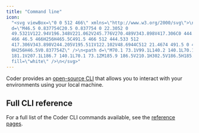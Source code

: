 ```yaml
---
title: "Command line"
icon:
  "<svg viewBox=\"0 0 512 466\" xmlns=\"http://www.w3.org/2000/svg\">\n<path
  d=\"M46.5 0.837754C20.5 0.837754 0 22.3052 0
  49.5321V122.94V196.348V221.062V245.776V270.489V343.898V417.306C0 444.533 20.5
  466 46.5 466H256H465.5C491.5 466 512 444.533 512
  417.306V343.898V244.205V195.511V122.102V48.6944C512 21.4674 491.5 0 465.5
  0H256H46.5V0.837754Z\" />\n<path d=\"M70.1 73.1V99.1L140.2 140.1L70.1
  181.1V207.1L186.7 140.1L70.1 73.1ZM185.9 186.5V210.1H302.5V186.5H185.9Z\"
  fill=\"white\" />\n</svg>"
---
```


Coder provides an [open-source CLI](https://github.com/cdr/coder-cli) that
allows you to interact with your environments using your local machine.

<children></children>

## Full CLI reference

For a full list of the Coder CLI commands available, see the
[reference pages](https://github.com/cdr/coder-cli/blob/master/docs/coder.md).
